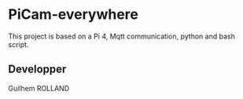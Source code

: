 # PiCam-everywhere
This project is based on a Pi 4, Mqtt communication, python and bash script.  
## Developper
Guilhem ROLLAND